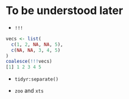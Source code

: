 # To be understood later

* `!!!`

```R
vecs <- list(
  c(1, 2, NA, NA, 5),
  c(NA, NA, 3, 4, 5)
)
coalesce(!!!vecs)
[1] 1 2 3 4 5
```

* `tidyr:separate()`

* `zoo` and `xts`